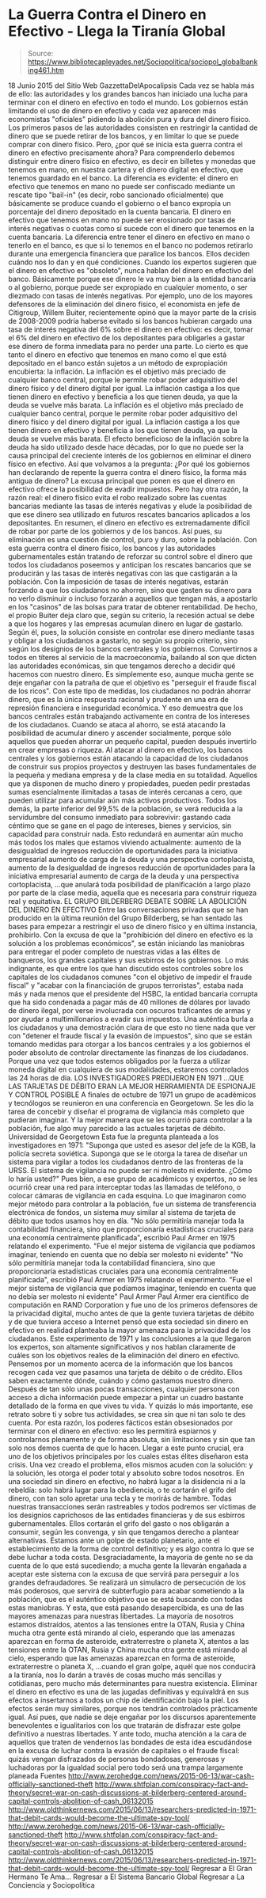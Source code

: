 # La Guerra Contra el Dinero en Efectivo - Llega la Tiranía Global

> Source: https://www.bibliotecapleyades.net/Sociopolitica/sociopol_globalbanking461.htm

18 Junio 2015
del Sitio Web GazzettaDelApocalipsis
Cada vez se habla más de ello:
las autoridades y los grandes bancos han iniciado una lucha para terminar con el dinero en efectivo en todo el mundo.
Los gobiernos están limitando el uso de dinero en efectivo y cada vez aparecen más economistas "oficiales" pidiendo la abolición pura y dura del dinero físico. Los primeros pasos de las autoridades consisten en restringir la cantidad de dinero que se puede retirar de los bancos, y en limitar lo que se puede comprar con dinero físico. Pero, ¿por qué se inicia esta guerra contra el dinero en efectivo precisamente ahora?
Para comprenderlo debemos distinguir entre dinero físico en efectivo, es decir en billetes y monedas que tenemos en mano, en nuestra cartera y el dinero digital en efectivo, que tenemos guardado en el banco. La diferencia es evidente: el dinero en efectivo que tenemos en mano no puede ser confiscado mediante un rescate tipo "bail-in" (es decir, robo sancionado oficialmente) que básicamente se produce cuando el gobierno o el banco expropia un porcentaje del dinero depositado en la cuenta bancaria.
El dinero en efectivo que tenemos en mano no puede ser erosionado por tasas de interés negativas o cuotas como sí sucede con el dinero que tenemos en la cuenta bancaria. La diferencia entre tener el dinero en efectivo en mano o tenerlo en el banco, es que si lo tenemos en el banco no podemos retirarlo durante una emergencia financiera que paralice los bancos. Ellos deciden cuándo nos lo dan y en qué condiciones. Cuando los expertos sugieren que el dinero en efectivo es "obsoleto", nunca hablan del dinero en efectivo del banco.
Básicamente porque ese dinero le va muy bien a la entidad bancaria o al gobierno, porque puede ser expropiado en cualquier momento, o ser diezmado con tasas de interés negativas.
Por ejemplo, uno de los mayores defensores de la eliminación del dinero físico, el economista en jefe de Citigroup, Willem Buiter, recientemente opinó que la mayor parte de la crisis de 2008-2009 podría haberse evitado si los bancos hubieran cargado una tasa de interés negativa del 6% sobre el dinero en efectivo: es decir, tomar el 6% del dinero en efectivo de los depositantes para obligarles a gastar ese dinero de forma inmediata para no perder una parte. Lo cierto es que tanto el dinero en efectivo que tenemos en mano como el que está depositado en el banco están sujetos a un método de expropiación encubierta: la inflación.
La inflación es el objetivo más preciado de cualquier banco central, porque le permite robar poder adquisitivo del dinero físico y del dinero digital por igual. La inflación castiga a los que tienen dinero en efectivo y beneficia a los que tienen deuda, ya que la deuda se vuelve más barata.
La inflación es el objetivo más preciado de cualquier banco central, porque le permite robar poder adquisitivo del dinero físico y del dinero digital por igual.
La inflación castiga a los que tienen dinero en efectivo y beneficia a los que tienen deuda, ya que la deuda se vuelve más barata.
El efecto beneficioso de la inflación sobre la deuda ha sido utilizado desde hace décadas, por lo que no puede ser la causa principal del creciente interés de los gobiernos en eliminar el dinero físico en efectivo.
Así que volvamos a la pregunta:
¿Por qué los gobiernos han declarando de repente la guerra contra el dinero físico, la forma más antigua de dinero?
La excusa principal que ponen es que el dinero en efectivo ofrece la posibilidad de evadir impuestos.
Pero hay otra razón, la razón real:
el dinero físico evita el robo realizado sobre las cuentas bancarias mediante las tasas de interés negativas y elude la posibilidad de que ese dinero sea utilizado en futuros rescates bancarios aplicados a los depositantes.
En resumen, el dinero en efectivo es extremadamente difícil de robar por parte de los gobiernos y de los bancos.
Así pues, su eliminación es una cuestión de control, puro y duro, sobre la población. Con esta guerra contra el dinero físico, los bancos y las autoridades gubernamentales están tratando de reforzar su control sobre el dinero que todos los ciudadanos poseemos y anticipan los rescates bancarios que se producirán y las tasas de interés negativas con las que castigarán a la población. Con la imposición de tasas de interés negativas, estarán forzando a que los ciudadanos no ahorren, sino que gasten su dinero para no verlo disminuir o incluso forzarán a aquellos que tengan más, a apostarlo en los "casinos" de las bolsas para tratar de obtener rentabilidad. De hecho, el propio Buiter deja claro que, según su criterio, la recesión actual se debe a que los hogares y las empresas acumulan dinero en lugar de gastarlo.
Según él, pues, la solución consiste en controlar ese dinero mediante tasas y obligar a los ciudadanos a gastarlo, no según su propio criterio, sino según los designios de los bancos centrales y los gobiernos. Convertirnos a todos en títeres al servicio de la macroeconomía, bailando al son que dicten las autoridades económicas, sin que tengamos derecho a decidir qué hacemos con nuestro dinero. Es simplemente eso, aunque mucha gente se deje engañar con la patraña de que el objetivo es "perseguir el fraude fiscal de los ricos".
Con este tipo de medidas, los ciudadanos no podrán ahorrar dinero, que es la única respuesta racional y prudente en una era de represión financiera e inseguridad económica.
Y eso demuestra que los bancos centrales están trabajando activamente en contra de los intereses de los ciudadanos. Cuando se ataca al ahorro, se está atacando la posibilidad de acumular dinero y ascender socialmente, porque sólo aquellos que pueden ahorrar un pequeño capital, pueden después invertirlo en crear empresas o riqueza. Al atacar al dinero en efectivo, los bancos centrales y los gobiernos están atacando la capacidad de los ciudadanos de construir sus propios proyectos y destruyen las bases fundamentales de la pequeña y mediana empresa y de la clase media en su totalidad.
Aquellos que ya disponen de mucho dinero y propiedades, pueden pedir prestadas sumas esencialmente ilimitadas a tasas de interés cercanas a cero, que pueden utilizar para acumular aún más activos productivos.
Todos los demás, la parte inferior del 99,5% de la población, se verá reducida a la servidumbre del consumo inmediato para sobrevivir:
gastando cada céntimo que se gane en el pago de intereses, bienes y servicios, sin capacidad para construir nada.
Esto redundará en aumentar aún mucho más todos los males que estamos viviendo actualmente:
aumento de la desigualdad de ingresos reducción de oportunidades para la iniciativa empresarial aumento de carga de la deuda y una perspectiva cortoplacista,
aumento de la desigualdad de ingresos
reducción de oportunidades para la iniciativa empresarial
aumento de carga de la deuda y una perspectiva cortoplacista,
...que anulará toda posibilidad de planificación a largo plazo por parte de la clase media, aquella que es necesaria para construir riqueza real y equitativa.
EL GRUPO BILDERBERG DEBATE SOBRE LA ABOLICIÓN DEL DINERO EN EFECTIVO Entre las conversaciones privadas que se han producido en la última reunión del Grupo Bilderberg, se han sentado las bases para empezar a restringir el uso de dinero físico y en última instancia, prohibirlo. Con la excusa de que la "prohibición del dinero en efectivo es la solución a los problemas económicos", se están iniciando las maniobras para entregar el poder completo de nuestras vidas a las élites de banqueros, los grandes capitales y sus esbirros de los gobiernos. Lo más indignante, es que entre los que han discutido estos controles sobre los capitales de los ciudadanos comunes "con el objetivo de impedir el fraude fiscal" y "acabar con la financiación de grupos terroristas", estaba nada más y nada menos que el presidente del HSBC, la entidad bancaria corrupta que ha sido condenada a pagar más de 40 millones de dólares por lavado de dinero ilegal, por verse involucrada con oscuros traficantes de armas y por ayudar a multimillonarios a evadir sus impuestos.
Una auténtica burla a los ciudadanos y una demostración clara de que esto no tiene nada que ver con "detener el fraude fiscal y la evasión de impuestos", sino que se están tomando medidas para otorgar a los bancos centrales y a los gobiernos el poder absoluto de controlar directamente las finanzas de los ciudadanos. Porque una vez que todos estemos obligados por la fuerza a utilizar moneda digital en cualquiera de sus modalidades, estaremos controlados las 24 horas de día.
LOS INVESTIGADORES PREDIJERON EN 1971
...QUE LAS TARJETAS DE DÉBITO ERAN LA MEJOR HERRAMIENTA DE ESPIONAJE Y CONTROL POSIBLE A finales de octubre de 1971 un grupo de académicos y tecnólogos se reunieron en una conferencia en Georgetown. Se les dio la tarea de concebir y diseñar el programa de vigilancia más completo que pudieran imaginar. Y la mejor manera que se les ocurrió para controlar a la población, fue algo muy parecido a las actuales tarjetas de débito.
Universidad de Georgetown
Esta fue la pregunta planteada a los investigadores en 1971:
"Suponga que usted es asesor del jefe de la KGB, la policía secreta soviética. Suponga que se le otorga la tarea de diseñar un sistema para vigilar a todos los ciudadanos dentro de las fronteras de la URSS. El sistema de vigilancia no puede ser ni molesto ni evidente. ¿Cómo lo haría usted?"
Pues bien, a ese grupo de académicos y expertos, no se les ocurrió crear una red para interceptar todas las llamadas de teléfono, o colocar cámaras de vigilancia en cada esquina. Lo que imaginaron como mejor método para controlar a la población, fue un sistema de transferencia electrónica de fondos, un sistema muy similar al sistema de tarjeta de débito que todos usamos hoy en día.
"No sólo permitiría manejar toda la contabilidad financiera, sino que proporcionaría estadísticas cruciales para una economía centralmente planificada", escribió Paul Armer en 1975 relatando el experimento. "Fue el mejor sistema de vigilancia que podíamos imaginar, teniendo en cuenta que no debía ser molesto ni evidente"
"No sólo permitiría manejar toda la contabilidad financiera, sino que proporcionaría estadísticas cruciales para una economía centralmente planificada", escribió Paul Armer en 1975 relatando el experimento.
"Fue el mejor sistema de vigilancia que podíamos imaginar, teniendo en cuenta que no debía ser molesto ni evidente"
Paul Armer
Paul Armer era científico de computación en RAND Corporation y fue uno de los primeros defensores de la privacidad digital, mucho antes de que la gente tuviera tarjetas de débito y de que tuviera acceso a Internet pensó que esta sociedad sin dinero en efectivo en realidad planteaba la mayor amenaza para la privacidad de los ciudadanos. Este experimento de 1971 y las conclusiones a la que llegaron los expertos, son altamente significativos y nos hablan claramente de cuáles son los objetivos reales de la eliminación del dinero en efectivo. Pensemos por un momento acerca de la información que los bancos recogen cada vez que pasamos una tarjeta de débito o de crédito. Ellos saben exactamente dónde, cuándo y cómo gastamos nuestro dinero.
Después de tan sólo unas pocas transacciones, cualquier persona con acceso a dicha información puede empezar a pintar un cuadro bastante detallado de la forma en que vives tu vida.
Y quizás lo más importante, ese retrato sobre ti y sobre tus actividades, se crea sin que ni tan solo te des cuenta. Por esta razón, los poderes fácticos están obsesionados por terminar con el dinero en efectivo: eso les permitirá espiarnos y controlarnos plenamente y de forma absoluta, sin limitaciones y sin que tan solo nos demos cuenta de que lo hacen. Llegar a este punto crucial, era uno de los objetivos principales por los cuales estas élites diseñaron esta crisis. Una vez creado el problema, ellos mismos acuden con la solución: y la solución, les otorga el poder total y absoluto sobre todos nosotros. En una sociedad sin dinero en efectivo, no habrá lugar a la disidencia ni a la rebeldía:
solo habrá lugar para la obediencia, o te cortarán el grifo del dinero, con tan solo apretar una tecla y te morirás de hambre.
Todas nuestras transacciones serán rastreables y todos podremos ser víctimas de los designios caprichosos de las entidades financieras y de sus esbirros gubernamentales. Ellos cortarán el grifo del gasto o nos obligarán a consumir, según les convenga, y sin que tengamos derecho a plantear alternativas. Estamos ante un golpe de estado planetario, ante el establecimiento de la forma de control definitivo; y es algo contra lo que se debe luchar a toda costa. Desgraciadamente, la mayoría de gente no se da cuenta de lo que está sucediendo; a mucha gente la llevarán engañada a aceptar este sistema con la excusa de que servirá para perseguir a los grandes defraudadores. Se realizará un simulacro de persecución de los más poderosos, que servirá de subterfugio para acabar sometiendo a la población, que es el auténtico objetivo que se está buscando con todas estas maniobras. Y esta, que está pasando desapercibida, es una de las mayores amenazas para nuestras libertades.
La mayoría de nosotros estamos distraídos,
atentos a las tensiones entre la OTAN, Rusia y China mucha otra gente está mirando al cielo, esperando que las amenazas aparezcan en forma de asteroide, extraterrestre o planeta X,
atentos a las tensiones entre la OTAN, Rusia y China
mucha otra gente está mirando al cielo, esperando que las amenazas aparezcan en forma de asteroide, extraterrestre o planeta X,
...cuando el gran golpe, aquél que nos conducirá a la tiranía, nos lo darán a través de cosas mucho más sencillas y cotidianas, pero mucho más determinantes para nuestra existencia. Eliminar el dinero en efectivo es una de las jugadas definitivas y equivaldrá en sus efectos a insertarnos a todos un chip de identificación bajo la piel. Los efectos serán muy similares, porque nos tendrán controlados prácticamente igual. Así pues, que nadie se deje engañar por los discursos aparentemente benevolentes e igualitarios con los que tratarán de disfrazar este golpe definitivo a nuestras libertades. Y ante todo, mucha atención a la cara de aquellos que traten de vendernos las bondades de esta idea escudándose en la excusa de luchar contra la evasión de capitales o el fraude fiscal:
quizás vengan disfrazados de personas bondadosas, generosas y luchadoras por la igualdad social pero todo será una trampa largamente planeada
Fuentes
http://www.zerohedge.com/news/2015-06-13/war-cash-officially-sanctioned-theft http://www.shtfplan.com/conspiracy-fact-and-theory/secret-war-on-cash-discussions-at-bilderberg-centered-around-capital-controls-abolition-of-cash_06132015 http://www.oldthinkernews.com/2015/06/13/researchers-predicted-in-1971-that-debit-cards-would-become-the-ultimate-spy-tool/
http://www.zerohedge.com/news/2015-06-13/war-cash-officially-sanctioned-theft
http://www.shtfplan.com/conspiracy-fact-and-theory/secret-war-on-cash-discussions-at-bilderberg-centered-around-capital-controls-abolition-of-cash_06132015
http://www.oldthinkernews.com/2015/06/13/researchers-predicted-in-1971-that-debit-cards-would-become-the-ultimate-spy-tool/
Regresar a El Gran Hermano Te Ama...
Regresar a El Sistema Bancario Global
Regresar a La Conciencia y Sociopolítica
